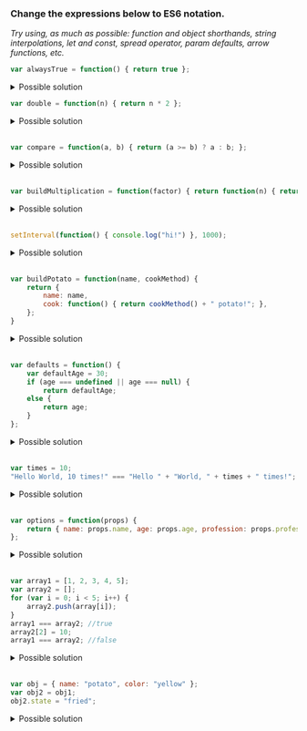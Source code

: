 ### Change the expressions below to ES6 notation.

*Try using, as much as possible: function and object shorthands, string interpolations,*
*let and const, spread operator, param defaults, arrow functions, etc.*
<br/>

```javascript
var alwaysTrue = function() { return true };
```
<details>
<summary>Possible solution</summary>

```javascript
const alwaysTrue = () => true;
```
</details>
</hr>

```javascript
var double = function(n) { return n * 2 };
```
<details>
<summary>Possible solution</summary>

```javascript
const double = n => n * 2;
```
</details>
</br>

```javascript
var compare = function(a, b) { return (a >= b) ? a : b; };
```
<details>
<summary>Possible solution</summary>

```javascript
const compare = (a, b) => (a >= b ? a : b);
```
</details>
</br>

```javascript
var buildMultiplication = function(factor) { return function(n) { return n * factor } };
```
<details>
<summary>Possible solution</summary>

```javascript
const buildMultiplication = factor => (n => n * factor);
```
</details>
</br>

```javascript
setInterval(function() { console.log("hi!") }, 1000);
```
<details>
<summary>Possible solution</summary>

```javascript
setInterval(() => (console.log("hi!")), 1000);
```
</details>
</br>

```javascript
var buildPotato = function(name, cookMethod) {
    return {
        name: name,
        cook: function() { return cookMethod() + " potato!"; },
    };
}
```
<details>
<summary>Possible solution</summary>

```javascript
const buildPotato = (name, cookMethod) => ({ name, cook: () => (`${cookMethod()} potato!`) });
```
</details>
</br>

```javascript
var defaults = function() {
    var defaultAge = 30;
    if (age === undefined || age === null) {
        return defaultAge;
    else {
        return age;
    }
};
```
<details>
<summary>Possible solution</summary>

```javascript
const defaults = (defaultAge = 30) => defaultAge;
```
</details>
</br>

```javascript
var times = 10;
"Hello World, 10 times!" === "Hello " + "World, " + times + " times!"; //true
```
<details>
<summary>Possible solution</summary>

```javascript
const times = 10;
"Hello World, 10 times!" === `Hello World, ${times} times!`;
```
</details>
</br>

```javascript
var options = function(props) {
    return { name: props.name, age: props.age, profession: props.profession, salary: 12000 };
};
```
<details>
<summary>Possible solution</summary>

```javascript
const options = ({ name, age, profession }) => ({ name, age, profession, salary: 12000 });
```
</details>
</br>

```javascript
var array1 = [1, 2, 3, 4, 5];
var array2 = [];
for (var i = 0; i < 5; i++) {
    array2.push(array[i]);
}
array1 === array2; //true
array2[2] = 10;
array1 === array2; //false
```
<details>
<summary>Possible solution</summary>

```javascript
const array1 = [1, 2, 3, 4, 5];
const array2 = [...array1];
```
</details>
</br>

```javascript
var obj = { name: "potato", color: "yellow" };
var obj2 = obj1;
obj2.state = "fried";
```
<details>
<summary>Possible solution</summary>

```javascript
const obj = { name: "potato", color: "yellow" };
const obj2 = { ...obj, state: "fried" }
```
</details>
</br>

